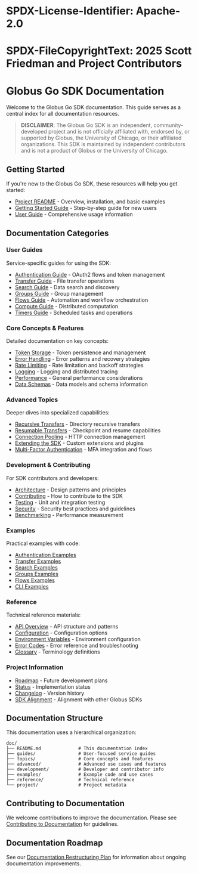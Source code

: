 # SPDX-License-Identifier: Apache-2.0
# SPDX-FileCopyrightText: 2025 Scott Friedman and Project Contributors

# Globus Go SDK Documentation

Welcome to the Globus Go SDK documentation. This guide serves as a central index for all documentation resources.

> **DISCLAIMER**: The Globus Go SDK is an independent, community-developed project and is not officially affiliated with, endorsed by, or supported by Globus, the University of Chicago, or their affiliated organizations. This SDK is maintained by independent contributors and is not a product of Globus or the University of Chicago.

## Getting Started

If you're new to the Globus Go SDK, these resources will help you get started:

- [Project README](../README.md) - Overview, installation, and basic examples
- [Getting Started Guide](guides/getting-started.md) - Step-by-step guide for new users
- [User Guide](guides/user-guide.md) - Comprehensive usage information

## Documentation Categories

### User Guides

Service-specific guides for using the SDK:

- [Authentication Guide](guides/authentication.md) - OAuth2 flows and token management
- [Transfer Guide](guides/transfer.md) - File transfer operations
- [Search Guide](guides/search.md) - Data search and discovery
- [Groups Guide](guides/groups.md) - Group management
- [Flows Guide](guides/flows.md) - Automation and workflow orchestration
- [Compute Guide](guides/compute.md) - Distributed computation
- [Timers Guide](guides/timers.md) - Scheduled tasks and operations

### Core Concepts & Features

Detailed documentation on key concepts:

- [Token Storage](topics/token-storage.md) - Token persistence and management
- [Error Handling](topics/error-handling.md) - Error patterns and recovery strategies
- [Rate Limiting](topics/rate-limiting.md) - Rate limitation and backoff strategies
- [Logging](topics/logging.md) - Logging and distributed tracing
- [Performance](topics/performance.md) - General performance considerations
- [Data Schemas](topics/data-schemas.md) - Data models and schema information

### Advanced Topics

Deeper dives into specialized capabilities:

- [Recursive Transfers](advanced/recursive-transfers.md) - Directory recursive transfers
- [Resumable Transfers](advanced/resumable-transfers.md) - Checkpoint and resume capabilities
- [Connection Pooling](advanced/connection-pooling.md) - HTTP connection management
- [Extending the SDK](advanced/extending.md) - Custom extensions and plugins
- [Multi-Factor Authentication](advanced/mfa.md) - MFA integration and flows

### Development & Contributing

For SDK contributors and developers:

- [Architecture](development/architecture.md) - Design patterns and principles
- [Contributing](development/contributing.md) - How to contribute to the SDK
- [Testing](development/testing.md) - Unit and integration testing
- [Security](development/security.md) - Security best practices and guidelines
- [Benchmarking](development/benchmarking.md) - Performance measurement

### Examples

Practical examples with code:

- [Authentication Examples](examples/authentication.md)
- [Transfer Examples](examples/transfer.md)
- [Search Examples](examples/search.md)
- [Groups Examples](examples/groups.md)
- [Flows Examples](examples/flows.md)
- [CLI Examples](examples/cli.md)

### Reference

Technical reference materials:

- [API Overview](reference/api-overview.md) - API structure and patterns
- [Configuration](reference/configuration.md) - Configuration options
- [Environment Variables](reference/environment.md) - Environment configuration
- [Error Codes](reference/error-codes.md) - Error reference and troubleshooting
- [Glossary](reference/glossary.md) - Terminology definitions

### Project Information

- [Roadmap](project/roadmap.md) - Future development plans
- [Status](project/status.md) - Implementation status
- [Changelog](project/changelog.md) - Version history
- [SDK Alignment](project/alignment.md) - Alignment with other Globus SDKs

## Documentation Structure

This documentation uses a hierarchical organization:

```
doc/
├── README.md              # This documentation index
├── guides/                # User-focused service guides
├── topics/                # Core concepts and features
├── advanced/              # Advanced use cases and features
├── development/           # Developer and contributor info
├── examples/              # Example code and use cases
├── reference/             # Technical reference
└── project/               # Project metadata
```

## Contributing to Documentation

We welcome contributions to improve the documentation. Please see [Contributing to Documentation](development/contributing.md#documentation) for guidelines.

## Documentation Roadmap

See our [Documentation Restructuring Plan](DOC_RESTRUCTURING_PLAN.md) for information about ongoing documentation improvements.